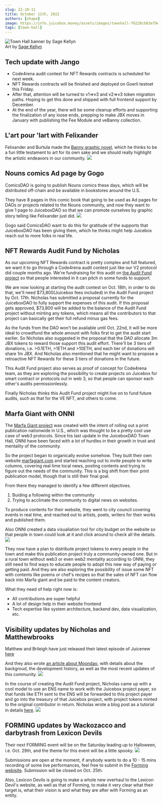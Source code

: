 ```yaml
---
slug: 22-10-11
title: October 11th, 2022
authors: [zhape]
image: https://info.juicebox.money/assets/images/townhall-f6220cb63e79e62f790a0ba4a041c68c.webp
tags: [town-hall]
---
```


![Town Hall banner by Sage Kellyn](townhall.webp)  
Art by [Sage Kellyn](https://twitter.com/SageKellyn)

## Tech update with Jango

- Code4rena audit contest for NFT Rewards contracts is scheduled for next week. 
- NFT Rewards contracts will be finished and deployed on Goerli testnet this Friday. 
- After that, attention will be turned to v1=>v3 and v2=>v3 token migration paths. Hoping to get this done and shipped with full frontend support by December. 
- At the end of the year, there will be some cleanup efforts and supporting the finalization of any loose ends, prepping to make JBX moves in January with publishing the Fee Module and veBanny collection.

## L'art pour 'lart with Felixander

Felixander and Burtula made the [Banny graphic novel](https://drive.google.com/file/d/1dvpGwf5Yh4aasmhq97fJc1nXMrbQJb-h/view), which he thinks to be a fun little testament to art for its own sake and we should really highlight the artistic endeavors in our community. 
![](IxbUFap.jpeg)


## Nouns comics Ad page by Gogo

ComicsDAO is going to publish Nouns comics these days, which will be distributed off-chain and be available in bookstores around the U.S. 

They have 8 pages in this comic book that going to be used as Ad pages for DAOs or projects related to the Nouns community, and now they want to give 1 page to JuiceboxDAO so that we can promote ourselves by graphic story telling like Felixander just did.
![](kaHDm5i.webp)

Gogo said ComicsDAO want to do this for gratitude of the supports that JuiceboxDAO has been giving them, which he thinks might help Juicebox reach out to more folks in real life.

## NFT Rewards Audit Fund by Nicholas

As our upcoming NFT Rewards contract is pretty complex and full featured, we want it to go through a Code4rena audit contest just like our V2 protocol did couple months ago. We're fundraising for this audit on [the Audit Fund project](https://juicebox.money/@auditfund) so that people interested in it can pitch in some funds to support. 

We are now looking at starting the audit contest on Oct. 18th, in order to do that, we'll need $73,800(Juicebox fees included) in the Audit Fund project by Oct. 17th. Nicholas has submitted a proposal currently for the JuiceboxDAO to fully support the expenses of this audit. If this proposal gets approved, $73,800 will be added to the balance of the Audit Fund project without minting any tokens, which means all the contributors to that project can basically get their full refund minus gas fees.

As the funds from the DAO won't be available until Oct. 22nd, it will be more ideal to crowdfund the whole amount with folks first to get the audit start earlier. So Nicholas also suggested in the proposal that the DAO allocate 3m JBX tokens to reward those support this audit effort. There'll be 3 tiers of donations, i.e. >0.1ETH, >1ETH and >10ETH, and each tier of donations will share 1m JBX. And Nicholas also mentioned that he might want to propose a retroactive NFT Rewards for these 3 tiers of donations in the future.

This Audit Fund project also serves as proof of concept for Code4rena team, as they are exploring the possibility to create projects on Juicebox for smart contract or protocols out in web 3, so that people can sponsor each other's audits permissionlessly.

Finally Nicholas thinks this Audit Fund project might live on to fund future audits, such as that for the VE NFT, and others to come.

## Marfa Giant with ONNI

The [Marfa Giant project](https://juicebox.money/@marfagiant) was created with the intent of rolling out a print publication nationwide in U.S., which was thought to be a pretty cool use case of web3 protocols. Since his last update in the JuiceboxDAO Town Hall, ONNI have been faced with a lot of hurdles in their growth in trust and mentality of the community.

So the project began to organically evolve somehow. They built their own website [marfagiant.com](https://marfagiant.com/) and started reaching out to invite people to write columns, covering real time local news, posting contents and trying to figure out the needs of the community. This is a big shift from their print publication model, though that is still their final goal.

From there they managed to identify a few different objectives.

1. Buiding a following within the community
2. Trying to acclimate the community to digital news on websites.

To produce contents for their website, they went to city council covering events in real time, and reached out to artists, poets, writers for their works and published them.

Also ONNI created a data visualiation tool for city budget on the website so that people in town could look at it and click around to check all the details.
![](kqZfebn.webp)

They now have a plan to distribute project tokens to every people in the town and make this publication project truly a community-owned one. But in a rural town without web3 or even web2 mentality according to ONNI, they still need to find ways to educate people to adopt this new way of paying or getting paid. And they are also exploring the possibility of issue some NFT with contents like poems or chef's recipes so that the sales of NFT can flow back into Marfa giant and be paid to the content creators.

What they need of help right now is:

- All contributions are super helpful
- A lot of design help in their website frontend
- Tech expertise like system architecture, backend dev, data visualization, etc.

## Visibility updates by Nicholas and Matthewbrooks

Matthew and Brileigh have just released their latest episode of Juicenew [here](https://juicenews.beehiiv.com/p/juicenews-oct-11)

And they also wrote [an article about Moondao](https://info.juicebox.money/blog/2022-10-11-moondao/
), with details about the backgroud, the development history, as well as the most recent updates of this community.
![](Cct58Ri.webp)





In the course of creating the Audit Fund project, Nicholas came up with a cool model to use an ENS name to work with the Juicebox project payer, so that funds like ETH sent to the ENS will be forwarded to this project payer and go into the treasury of that Juicebox project, with project tokens minted to the original contributor in return. Nicholas wrote a blog post as a tutorial in details [here](https://info.juicebox.money/blog/juicebox-donate-with-ens/).
![](NY7Zu1d.webp)



## FORMING updates by Wackozacco and darbytrash from Lexicon Devils

Their next FORMING event will be on the Saturday leading up to Halloween, i.e. Oct. 29th, and the theme for this event will be a little spooky. 
![](https://i.imgur.com/oMDz6r8.webp)

Submissions are open at the moment, if anybody wants to do a 10 - 15 mins recording of some live performances, feel free to submit in the [Forming webisite](http://forming.lexicondevils.xyz/). Submission will be closed on Oct. 25th.

Also, Lexicon Devils is going to make a whole new overhaul to the Lexicon Devil's website, as well as that of Forming, to make it very clear what their target is, what their vision is and what they are after with Forming as an entity.

